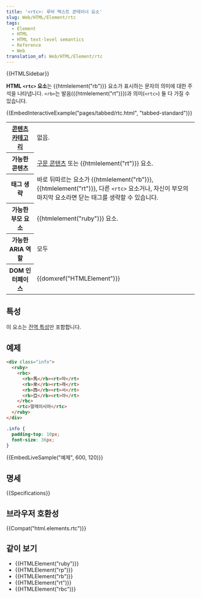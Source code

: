 ```yaml
---
title: '<rtc>: 루비 텍스트 콘테이너 요소'
slug: Web/HTML/Element/rtc
tags:
  - Element
  - HTML
  - HTML text-level semantics
  - Reference
  - Web
translation_of: Web/HTML/Element/rtc
---
```

{{HTMLSidebar}}

**HTML `<rtc>` 요소**는 {{htmlelement("rb")}} 요소가 표시하는 문자의 의미에 대한 주석을 나타냅니다. `<rb>`는 발음({{htmlelement("rt")}})과 의미(`<rtc>`) 둘 다 가질 수 있습니다.

{{EmbedInteractiveExample("pages/tabbed/rtc.html", "tabbed-standard")}}

<table class="properties">
  <tbody>
    <tr>
      <th scope="row">
        <a href="/ko/docs/Web/Guide/HTML/Content_categories">콘텐츠 카테고리</a>
      </th>
      <td>없음.</td>
    </tr>
    <tr>
      <th scope="row">가능한 콘텐츠</th>
      <td>
        <a href="/ko/docs/Web/Guide/HTML/Content_categories#구문_콘텐츠"
          >구문 콘텐츠</a
        >
        또는 {{htmlelement("rt")}} 요소.
      </td>
    </tr>
    <tr>
      <th scope="row">태그 생략</th>
      <td>
        바로 뒤따르는 요소가 {{htmlelement("rb")}},
        {{htmlelement("rt")}}, 다른 <code>&#x3C;rtc></code> 요소거나,
        자신이 부모의 마지막 요소라면 닫는 태그를 생략할 수 있습니다.
      </td>
    </tr>
    <tr>
      <th scope="row">가능한 부모 요소</th>
      <td>{{htmlelement("ruby")}} 요소.</td>
    </tr>
    <tr>
      <th scope="row">가능한 ARIA 역할</th>
      <td>모두</td>
    </tr>
    <tr>
      <th scope="row">DOM 인터페이스</th>
      <td>{{domxref("HTMLElement")}}</td>
    </tr>
  </tbody>
</table>

## 특성

이 요소는 [전역 특성](/ko/docs/Web/HTML/Global_attributes)만 포함합니다.

## 예제

```html
<div class="info">
  <ruby>
    <rbc>
      <rb>馬</rb><rt>마</rt>
      <rb>來</rb><rt>래</rt>
      <rb>西</rb><rt>서</rt>
      <rb>亞</rb><rt>아</rt>
    </rbc>
    <rtc>말레이시아</rtc>
  </ruby>
</div>
```

```css hidden
.info {
  padding-top: 10px;
  font-size: 36px;
}
```

{{EmbedLiveSample("예제", 600, 120)}}

## 명세

{{Specifications}}

## 브라우저 호환성

{{Compat("html.elements.rtc")}}

## 같이 보기

- {{HTMLElement("ruby")}}
- {{HTMLElement("rp")}}
- {{HTMLElement("rb")}}
- {{HTMLElement("rt")}}
- {{HTMLElement("rbc")}}
